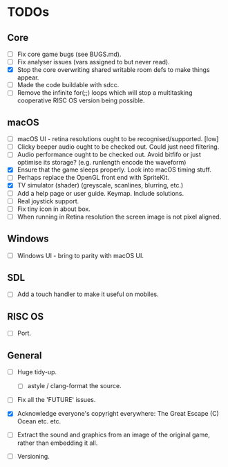 TODOs
=====

Core
----
- [ ] Fix core game bugs (see BUGS.md).
- [ ] Fix analyser issues (vars assigned to but never read).
- [x] Stop the core overwriting shared writable room defs to make things appear.
- [ ] Made the code buildable with sdcc.
- [ ] Remove the infinite for(;;) loops which will stop a multitasking cooperative RISC OS version being possible.

macOS
-----
- [ ] macOS UI - retina resolutions ought to be recognised/supported. [low]
- [ ] Clicky beeper audio ought to be checked out. Could just need filtering.
- [ ] Audio performance ought to be checked out. Avoid bitfifo or just optimise its storage? (e.g. runlength encode the waveform)
- [x] Ensure that the game sleeps properly. Look into macOS timing stuff.
- [ ] Perhaps replace the OpenGL front end with SpriteKit.
- [x] TV simulator (shader) (greyscale, scanlines, blurring, etc.)
- [ ] Add a help page or user guide. Keymap. Include solutions.
- [ ] Real joystick support.
- [ ] Fix tiny icon in about box.
- [ ] When running in Retina resolution the screen image is not pixel aligned.

Windows
-------
- [ ] Windows UI - bring to parity with macOS UI.

SDL
---
- [ ] Add a touch handler to make it useful on mobiles.

RISC OS
-------
- [ ] Port.

General
-------
- [ ] Huge tidy-up.
  - [ ] astyle / clang-format the source.
- [ ] Fix all the 'FUTURE' issues.
- [x] Acknowledge everyone's copyright everywhere: The Great Escape (C) Ocean etc. etc.
- [ ] Extract the sound and graphics from an image of the original game, rather than embedding it all.
- [ ] Versioning.

